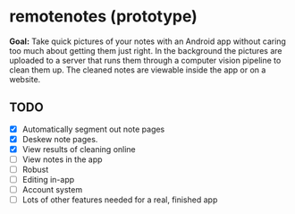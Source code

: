 remotenotes (prototype)
===========

__Goal:__ Take quick pictures of your notes with an Android app without caring too much about getting them just right. In the background the pictures are uploaded to a server that runs them through a computer vision pipeline to clean them up. The cleaned notes are viewable inside the app or on a website.

## TODO

- [x] Automatically segment out note pages
- [x] Deskew note pages.
- [x] View results of cleaning online
- [ ] View notes in the app
- [ ] Robust
- [ ] Editing in-app
- [ ] Account system
- [ ] Lots of other features needed for a real, finished app
